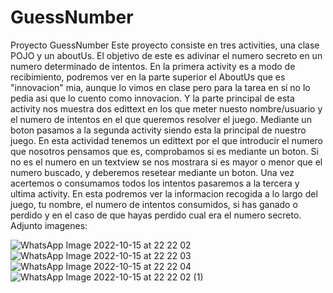 # GuessNumber
Proyecto GuessNumber
Este proyecto consiste en tres activities, una clase POJO y un aboutUs. El objetivo de este es adivinar el numero secreto en un numero determinado de intentos.
En la primera activity es a modo de recibimiento, podremos ver en la parte superior el AboutUs que es "innovacion" mia, aunque lo vimos en clase
pero para la tarea en sí no lo pedia asi que lo cuento como innovacion. Y la parte principal de esta activity nos muestra dos edittext en los que 
meter nuesto nombre/usuario y el numero de intentos en el que queremos resolver el juego. Mediante un boton pasamos a la segunda activity siendo esta 
la principal de nuestro juego.
En esta actividad tenemos un edittext por el que introducir el numero que nosotros pensamos que es, comprobamos si es mediante un boton. Si no es el numero
en un textview se nos mostrara si es mayor o menor que el numero buscado, y deberemos resetear mediante un boton. Una vez acertemos o consumamos todos los 
intentos pasaremos a la tercera y ultima activity. En esta podremos ver la informacion recogida a lo largo del juego, tu nombre, el numero de intentos consumidos,
si has ganado o perdido y en el caso de que hayas perdido cual era el numero secreto. Adjunto imagenes:

![WhatsApp Image 2022-10-15 at 22 22 02](https://user-images.githubusercontent.com/102852923/196006221-fecd6216-78f0-4474-9259-9ffc81cf8a07.jpeg)
![WhatsApp Image 2022-10-15 at 22 22 03](https://user-images.githubusercontent.com/102852923/196006224-da1c85a4-ea7b-4e01-8236-0130124426ac.jpeg)
![WhatsApp Image 2022-10-15 at 22 22 04](https://user-images.githubusercontent.com/102852923/196006225-03e5d6df-fd26-42fa-b1fc-52a579933430.jpeg)
![WhatsApp Image 2022-10-15 at 22 22 02 (1)](https://user-images.githubusercontent.com/102852923/196006223-0fda7d0b-55b5-4a55-a212-5349513bb159.jpeg)
